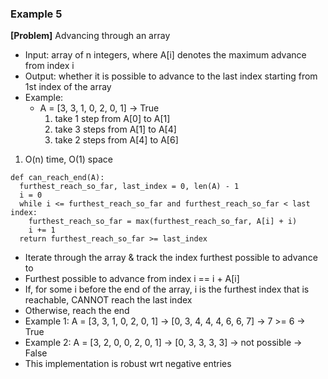 ### Example 5
**[Problem]** Advancing through an array
- Input: array of n integers, where A[i] denotes the maximum advance from index i
- Output: whether it is possible to advance to the last index starting from 1st index of the array
- Example:
  + A = [3, 3, 1, 0, 2, 0, 1] -> True
    1. take 1 step from A[0] to A[1]
    2. take 3 steps from A[1] to A[4]
    3. take 2 steps from A[4] to A[6]

1. O(n) time, O(1) space
  ```
  def can_reach_end(A):
    furthest_reach_so_far, last_index = 0, len(A) - 1
    i = 0
    while i <= furthest_reach_so_far and furthest_reach_so_far < last index:
      furthest_reach_so_far = max(furthest_reach_so_far, A[i] + i)
      i += 1
    return furthest_reach_so_far >= last_index 
  ```
  - Iterate through the array & track the index furthest possible to advance to
  - Furthest possible to advance from index i == i + A[i]
  - If, for some i before the end of the array, i is the furthest index that is reachable, CANNOT reach the last index
  - Otherwise, reach the end
  - Example 1: A = [3, 3, 1, 0, 2, 0, 1] -> [0, 3, 4, 4, 4, 6, 6, 7] -> 7 >= 6 -> True
  - Example 2: A = [3, 2, 0, 0, 2, 0, 1] -> [0, 3, 3, 3, 3] -> not possible -> False
  - This implementation is robust wrt negative entries